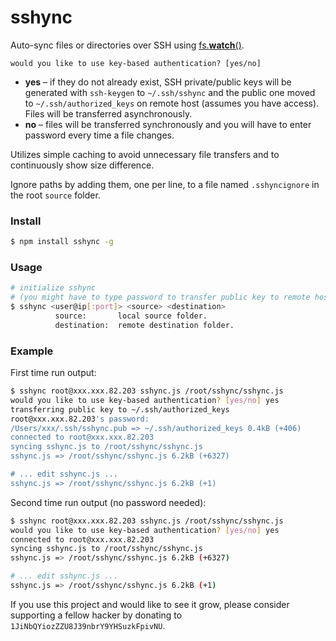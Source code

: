 # sshync

Auto-sync files or directories over SSH using [fs.**watch**()](https://nodejs.org/docs/latest/api/fs.html#fs_fs_watch_filename_options_listener).

```would you like to use key-based authentication? [yes/no]```
* **yes** – if they do not already exist, SSH private/public keys will be generated with ```ssh-keygen``` to ```~/.ssh/sshync``` and the public one moved to ```~/.ssh/authorized_keys``` on remote host (assumes you have access). Files will be transferred asynchronously.
* **no** – files will be transferred synchronously and you will have to enter password every time a file changes.

Utilizes simple caching to avoid unnecessary file transfers and to continuously show size difference.

Ignore paths by adding them, one per line, to a file named  ```.sshyncignore``` in the root ```source``` folder.

### Install

```bash
$ npm install sshync -g
```

### Usage

```bash
# initialize sshync
# (you might have to type password to transfer public key to remote host)
$ sshync <user@ip[:port]> <source> <destination>
          source:       local source folder.
          destination:  remote destination folder.
```

### Example

First time run output:

```bash
$ sshync root@xxx.xxx.82.203 sshync.js /root/sshync/sshync.js
would you like to use key-based authentication? [yes/no] yes
transferring public key to ~/.ssh/authorized_keys
root@xxx.xxx.82.203's password:
/Users/xxx/.ssh/sshync.pub => ~/.ssh/authorized_keys 0.4kB (+406)
connected to root@xxx.xxx.82.203
syncing sshync.js to /root/sshync/sshync.js
sshync.js => /root/sshync/sshync.js 6.2kB (+6327)

# ... edit sshync.js ...
sshync.js => /root/sshync/sshync.js 6.2kB (+1)
```

Second time run output (no password needed):

```bash
$ sshync root@xxx.xxx.82.203 sshync.js /root/sshync/sshync.js
would you like to use key-based authentication? [yes/no] yes
connected to root@xxx.xxx.82.203
syncing sshync.js to /root/sshync/sshync.js
sshync.js => /root/sshync/sshync.js 6.2kB (+6327)

# ... edit sshync.js ...
sshync.js => /root/sshync/sshync.js 6.2kB (+1)
```

If you use this project and would like to see it grow, please consider supporting
a fellow hacker by donating to ```1JiNbQYiozZZU8J39nbrY9YHSuzkFpivNU```.
